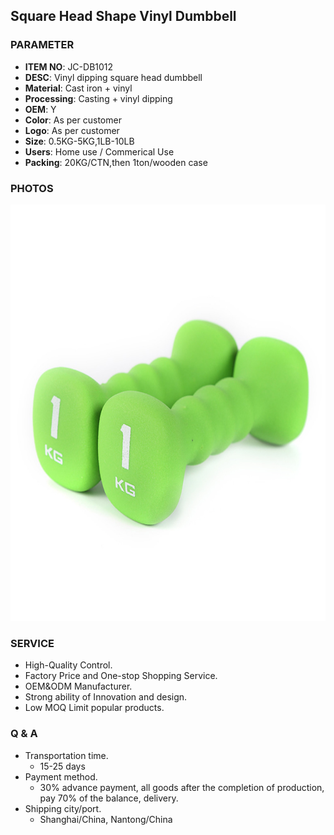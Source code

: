 ## Square Head Shape Vinyl Dumbbell 

### PARAMETER 
* **ITEM NO**: JC-DB1012
* **DESC**: Vinyl dipping square head dumbbell
* **Material**: Cast iron + vinyl
* **Processing**: Casting + vinyl dipping
* **OEM**: Y
* **Color**: As per customer
* **Logo**: As per customer
* **Size**: 0.5KG-5KG,1LB-10LB
* **Users**: Home use / Commerical Use
* **Packing**: 20KG/CTN,then 1ton/wooden case

### PHOTOS 
<img src="/imgs/DB/JC-DB1012/Strength-Training-Weight-Easy-Grip-Square-Neoprene-1.jpg" width="666px" height="666px" />

### SERVICE
* High-Quality Control.
* Factory Price and One-stop Shopping Service.
* OEM&ODM Manufacturer.
* Strong ability of Innovation and design.
* Low MOQ Limit popular products.

### Q & A
* Transportation time.
    * 15-25 days
* Payment method.
    * 30% advance payment, all goods after the completion of production, pay 70% of the balance, delivery.
* Shipping city/port.
    * Shanghai/China, Nantong/China